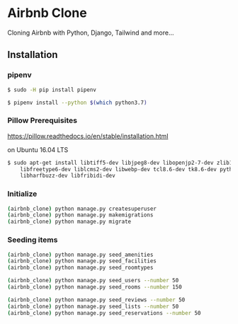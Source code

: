 # Airbnb Clone

Cloning Airbnb with Python, Django, Tailwind and more...

## Installation

### pipenv

```bash
$ sudo -H pip install pipenv
```

```bash
$ pipenv install --python $(which python3.7)
```

### Pillow Prerequisites

https://pillow.readthedocs.io/en/stable/installation.html

on Ubuntu 16.04 LTS

```bash
$ sudo apt-get install libtiff5-dev libjpeg8-dev libopenjp2-7-dev zlib1g-dev \
    libfreetype6-dev liblcms2-dev libwebp-dev tcl8.6-dev tk8.6-dev python-tk \
    libharfbuzz-dev libfribidi-dev
```

### Initialize

```bash
(airbnb_clone) python manage.py createsuperuser
(airbnb_clone) python manage.py makemigrations
(airbnb_clone) python manage.py migrate
```

### Seeding items

```bash
(airbnb_clone) python manage.py seed_amenities
(airbnb_clone) python manage.py seed_facilities
(airbnb_clone) python manage.py seed_roomtypes
```

```bash
(airbnb_clone) python manage.py seed_users --number 50
(airbnb_clone) python manage.py seed_rooms --number 150
```

```bash
(airbnb_clone) python manage.py seed_reviews --number 50
(airbnb_clone) python manage.py seed_lists --number 50
(airbnb_clone) python manage.py seed_reservations --number 50
```

